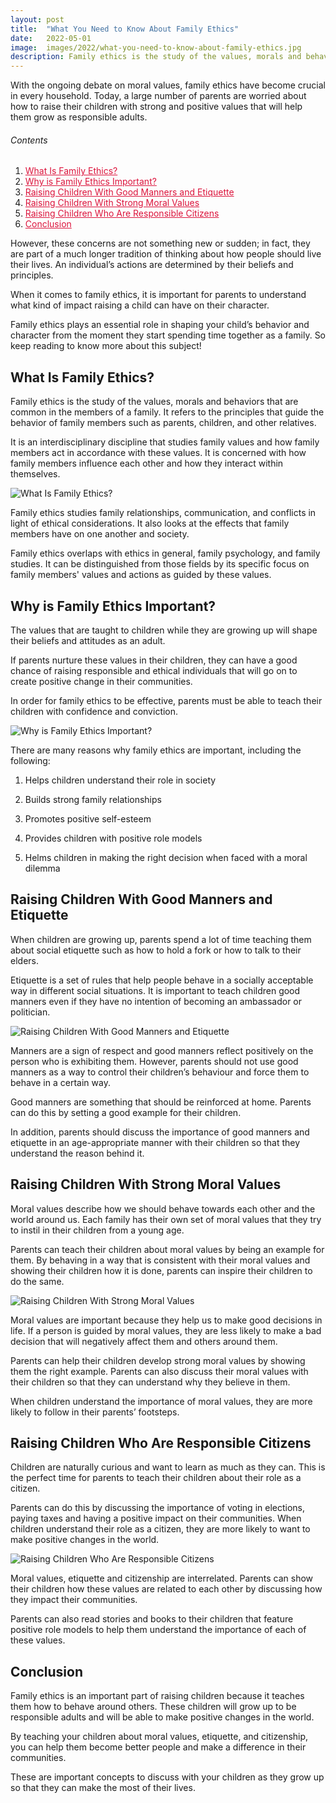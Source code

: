 ```yaml
---
layout: post
title:  "What You Need to Know About Family Ethics"
date:   2022-05-01
image:  images/2022/what-you-need-to-know-about-family-ethics.jpg
description: Family ethics is the study of the values, morals and behaviors that are common in the members of a family.
---
```



With the ongoing debate on moral values, family ethics have become crucial in every household. Today, a large number of parents are worried about how to raise their children with strong and positive values that will help them grow as responsible adults.

<h6>Contents</h6>

<ol>
  <li><a href="#go1" style="color: #DC143C"> What Is Family Ethics? </a></li>
  <li><a href="#go2" style="color: #DC143C"> Why is Family Ethics Important? </a></li>
  <li><a href="#go3" style="color: #DC143C"> Raising Children With Good Manners and Etiquette </a></li>
  <li><a href="#go4" style="color: #DC143C"> Raising Children With Strong Moral Values </a></li>
  <li><a href="#go5" style="color: #DC143C"> Raising Children Who Are Responsible Citizens </a></li>
  <li><a href="#go6" style="color: #DC143C"> Conclusion </a></li>
</ol> 

However, these concerns are not something new or sudden; in fact, they are part of a much longer tradition of thinking about how people should live their lives. An individual’s actions are determined by their beliefs and principles.

When it comes to family ethics, it is important for parents to understand what kind of impact raising a child can have on their character.

Family ethics plays an essential role in shaping your child’s behavior and character from the moment they start spending time together as a family. So keep reading to know more about this subject!

<a id="go1"> </a>
## What Is Family Ethics?

Family ethics is the study of the values, morals and behaviors that are common in the members of a family. It refers to the principles that guide the behavior of family members such as parents, children, and other relatives.

It is an interdisciplinary discipline that studies family values and how family members act in accordance with these values. It is concerned with how family members influence each other and how they interact within themselves.

![What Is Family Ethics?](/images/2022/05/01/What-Is-Family-Ethics.jpg)

Family ethics studies family relationships, communication, and conflicts in light of ethical considerations. It also looks at the effects that family members have on one another and society.

Family ethics overlaps with ethics in general, family psychology, and family studies. It can be distinguished from those fields by its specific focus on family members' values and actions as guided by these values.

<a id="go2"> </a>
## Why is Family Ethics Important?

The values that are taught to children while they are growing up will shape their beliefs and attitudes as an adult.

If parents nurture these values in their children, they can have a good chance of raising responsible and ethical individuals that will go on to create positive change in their communities.

In order for family ethics to be effective, parents must be able to teach their children with confidence and conviction.

![Why is Family Ethics Important?](/images/2022/05/01/Why-is-Family-Ethics-Important.jpg)

There are many reasons why family ethics are important, including the following:

1. Helps children understand their role in society

2. Builds strong family relationships

3. Promotes positive self-esteem

4. Provides children with positive role models

5. Helms children in making the right decision when faced with a moral dilemma

<a id="go3"> </a>
## Raising Children With Good Manners and Etiquette

When children are growing up, parents spend a lot of time teaching them about social etiquette such as how to hold a fork or how to talk to their elders.

Etiquette is a set of rules that help people behave in a socially acceptable way in different social situations. It is important to teach children good manners even if they have no intention of becoming an ambassador or politician.

![Raising Children With Good Manners and Etiquette](/images/2022/05/01/Raising-Children-With-Good-Manners-and-Etiquette.jpg)

Manners are a sign of respect and good manners reflect positively on the person who is exhibiting them. However, parents should not use good manners as a way to control their children’s behaviour and force them to behave in a certain way.

Good manners are something that should be reinforced at home. Parents can do this by setting a good example for their children.

In addition, parents should discuss the importance of good manners and etiquette in an age-appropriate manner with their children so that they understand the reason behind it.

<a id="go4"> </a>
## Raising Children With Strong Moral Values

Moral values describe how we should behave towards each other and the world around us. Each family has their own set of moral values that they try to instil in their children from a young age.

Parents can teach their children about moral values by being an example for them. By behaving in a way that is consistent with their moral values and showing their children how it is done, parents can inspire their children to do the same.

![Raising Children With Strong Moral Values](/images/2022/05/01/Raising-Children-With-Strong-Moral-Values.jpg)

Moral values are important because they help us to make good decisions in life. If a person is guided by moral values, they are less likely to make a bad decision that will negatively affect them and others around them.

Parents can help their children develop strong moral values by showing them the right example. Parents can also discuss their moral values with their children so that they can understand why they believe in them.

When children understand the importance of moral values, they are more likely to follow in their parents’ footsteps.

<a id="go5"> </a>
## Raising Children Who Are Responsible Citizens

Children are naturally curious and want to learn as much as they can. This is the perfect time for parents to teach their children about their role as a citizen.

Parents can do this by discussing the importance of voting in elections, paying taxes and having a positive impact on their communities. When children understand their role as a citizen, they are more likely to want to make positive changes in the world.

![Raising Children Who Are Responsible Citizens](/images/2022/05/01/Raising-Children-Who-Are-Responsible-Citizens.jpg)

Moral values, etiquette and citizenship are interrelated. Parents can show their children how these values are related to each other by discussing how they impact their communities.

Parents can also read stories and books to their children that feature positive role models to help them understand the importance of each of these values.

<a id="go6"> </a>
## Conclusion

Family ethics is an important part of raising children because it teaches them how to behave around others. These children will grow up to be responsible adults and will be able to make positive changes in the world.

By teaching your children about moral values, etiquette, and citizenship, you can help them become better people and make a difference in their communities.

These are important concepts to discuss with your children as they grow up so that they can make the most of their lives.
